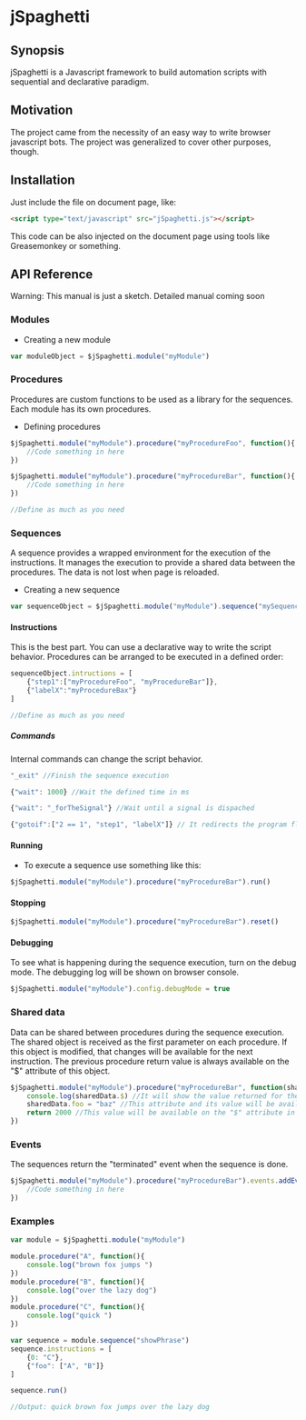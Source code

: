 jSpaghetti
==================================================

## Synopsis

jSpaghetti is a Javascript framework to build automation scripts with sequential and declarative paradigm.

## Motivation

The project came from the necessity of an easy way to write browser javascript bots. The project was generalized to cover other purposes, though.

## Installation

Just include the file on document page, like:
```html
<script type="text/javascript" src="jSpaghetti.js"></script>
```
This code can be also injected on the document page using tools like Greasemonkey or something.

## API Reference
Warning: This manual is just a sketch. Detailed manual coming soon

### Modules
* Creating a new module
```js
var moduleObject = $jSpaghetti.module("myModule")
```

### Procedures
Procedures are custom functions to be used as a library for the sequences. Each module has its own procedures. 
* Defining procedures
```js
$jSpaghetti.module("myModule").procedure("myProcedureFoo", function(){
	//Code something in here
})

$jSpaghetti.module("myModule").procedure("myProcedureBar", function(){
	//Code something in here
})

//Define as much as you need
```

### Sequences
A sequence provides a wrapped environment for the execution of the instructions. It manages the execution to provide a shared data between the procedures. The data is not lost when page is reloaded.
* Creating a new sequence
```js
var sequenceObject = $jSpaghetti.module("myModule").sequence("mySequenceBaz")
```

#### Instructions
This is the best part. You can use a declarative way to write the script behavior. Procedures can be arranged to be executed in a defined order:
```js
sequenceObject.intructions = [
	{"step1":["myProcedureFoo", "myProcedureBar"]},
	{"labelX":"myProcedureBax"}
]

//Define as much as you need
```

##### Commands
Internal commands can change the script behavior.
```js 
"_exit" //Finish the sequence execution
``` 
```js 
{"wait": 1000} //Wait the defined time in ms
``` 
```js 
{"wait": "_forTheSignal"} //Wait until a signal is dispached
``` 
```js 
{"gotoif":["2 == 1", "step1", "labelX"]} // It redirects the program flow (In this case to the "labelX")
``` 

#### Running
* To execute a sequence use something like this:
```js
$jSpaghetti.module("myModule").procedure("myProcedureBar").run()
```

#### Stopping
```js
$jSpaghetti.module("myModule").procedure("myProcedureBar").reset()
```
#### Debugging
To see what is happening during the sequence execution, turn on the debug mode. The debugging log will be shown on browser console.
```js
$jSpaghetti.module("myModule").config.debugMode = true
```

### Shared data
Data can be shared between procedures during the sequence execution. The shared object is received as the first parameter on each procedure. If this object is modified, that changes will be available for the next instruction. The previous procedure return value is always available on the "$" attribute of this object.

```js
$jSpaghetti.module("myModule").procedure("myProcedureBar", function(sharedData){
	console.log(sharedData.$) //It will show the value returned for the previous procedure
	sharedData.foo = "baz" //This attribute and its value will be available for the next procedures
	return 2000 //This value will be available on the "$" attribute in the next procedure
})
```

### Events
The sequences return the "terminated" event when the sequence is done.
```js
$jSpaghetti.module("myModule").procedure("myProcedureBar").events.addEventListener("terminated", function(){
	//Code something in here
})
```

### Examples

```js
var module = $jSpaghetti.module("myModule")

module.procedure("A", function(){
    console.log("brown fox jumps ")
})
module.procedure("B", function(){
    console.log("over the lazy dog")
})
module.procedure("C", function(){
    console.log("quick ")
})

var sequence = module.sequence("showPhrase")
sequence.instructions = [
    {0: "C"},
    {"foo": ["A", "B"]}
]

sequence.run()

//Output: quick brown fox jumps over the lazy dog

```
